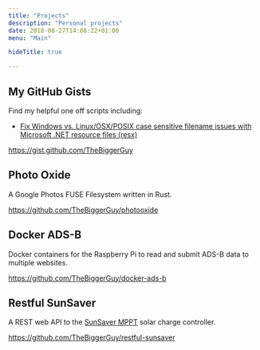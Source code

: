 ```yaml
---
title: "Projects"
description: "Personal projects"
date: 2018-08-27T14:08:22+01:00
menu: "Main"

hideTitle: true

---
```


My GitHub Gists
---------------
Find my helpful one off scripts including:

* [Fix Windows vs. Linux/OSX/POSIX case sensitive filename issues with Microsoft .NET resource files (resx)](https://gist.github.com/TheBiggerGuy/b6222bd4784b264dbd00411a654f537c)

https://gist.github.com/TheBiggerGuy


Photo Oxide
-----------
A Google Photos FUSE Filesystem written in Rust.

https://github.com/TheBiggerGuy/photooxide


Docker ADS-B
------------
Docker containers for the Raspberry Pi to read and submit ADS-B data to multiple websites.

https://github.com/TheBiggerGuy/docker-ads-b


Restful SunSaver
----------------
A REST web API to the [SunSaver MPPT](https://www.morningstarcorp.com/products/sunsaver-mppt/) solar charge controller.

https://github.com/TheBiggerGuy/restful-sunsaver
